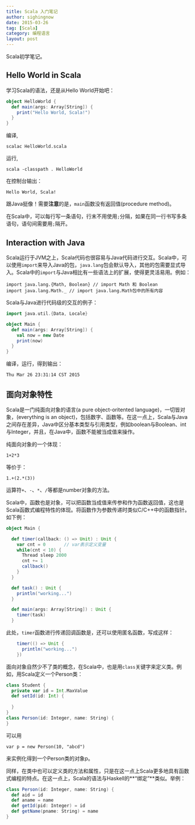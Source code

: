 ```yaml
---
title: Scala 入门笔记
author: sighingnow
date: 2015-03-26
tag: [Scala]
category: 编程语言
layout: post
---
```


Scala初学笔记。

Hello World in Scala
---------------------

学习Scala的语法，还是从Hello World开始吧：

~~~scala
object HelloWorld {
  def main(args: Array[String]) {
    print("Hello World, Scala!")
  }
}
~~~

<!--more-->

编译,

    scalac HelloWorld.scala

<!--more-->

运行,

    scala -classpath . HelloWorld

在控制台输出：

    Hello World, Scala!

跟Java挺像！需要**注意**的是，`main`函数没有返回值(procedure method)。

在Scala中，可以每行写一条语句，行末不用使用`;`分隔，如果在同一行书写多条语句，语句间需要用`;`隔开。

Interaction with Java
---------------------

Scala运行于JVM之上，Scala代码也很容易与Java代码进行交互。Scala中，可以使用`import`来导入Java的包，`java.lang`包会默认导入，其他的包需要显式导入。Scala中的`import`与Java相比有一些语法上的扩展，使得更灵活易用。例如：

    import java.lang.{Math, Boolean} // import Math 和 Boolean
    import java.lang.Math._ // import java.lang.Math包中的所有内容

Scala与Java进行代码级的交互的例子：

~~~scala
import java.util.{Data, Locale}

object Main {
  def main(args: Array[String]) {
    val now = new Date
    print(now)
  }
}
~~~

编译，运行，得到输出：

    Thu Mar 26 23:31:14 CST 2015

面向对象特性
------------

Scala是一门纯面向对象的语言(a pure object-oritented language)，一切皆对象，(everything is an object)，包括数字、函数等。在这一点上，Scala与Java之间存在差异，Java中区分基本类型与引用类型，例如boolean与Boolean、int与Integer，并且，在Java中，函数不能被当成值来操作。

纯面向对象的一个体现：

    1+2*3

等价于：

    1.+(2.*(3))

运算符`+`、`-`、`*`、`/`等都是number对象的方法。

Scala中，函数也是对象，可以把函数当成值来传参和作为函数返回值，这也是Scala函数式编程特性的体现。将函数作为参数传递时类似C/C++中的函数指针。如下例：

~~~scala
object Main {  

  def timer(callback: () => Unit) : Unit {
    var cnt = 0       // var表示定义变量
    while(cnt < 10) {
      Thread sleep 2000
      cnt += 1
      callback()
    }
  }

  def task() : Unit {
    println("working...")
  }

  def main(args: Array[String]) : Unit {
    timer(task)
  }
~~~

此处，`timer`函数进行传递回调函数是，还可以使用匿名函数，写成这样：

~~~scala
    timer(() => Unit {
      println("working...")
    })
~~~

面向对象自然少不了类的概念，在Scala中，也是用`class`关键字来定义类。例如，用Scala定义一个Person类：

~~~scala
class Student {
  private var id = Int.MaxValue
  def setId(id: Int) {
    
  }
}
class Person(id: Integer, name: String) {
}
~~~

可以用

    var p = new Person(10, "abcd")

来实例化得到一个Person类的对象p。

同样，在类中也可以定义类的方法和属性，只是在这一点上Scala更多地具有函数式编程的特点。在这一点上，Scala的语法与Haskell的**“绑定”**类似。举例：

~~~scala
class Person(id: Integer, name: String) {
  def aid = id
  def aname = name
  def getId(pid: Integer) = id
  def getName(pname: String) = name
}
~~~


